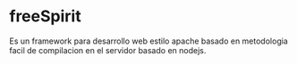 # freeSpirit
Es un framework para desarrollo web estilo apache basado en metodologia facil de compilacion en el servidor
basado en nodejs.
